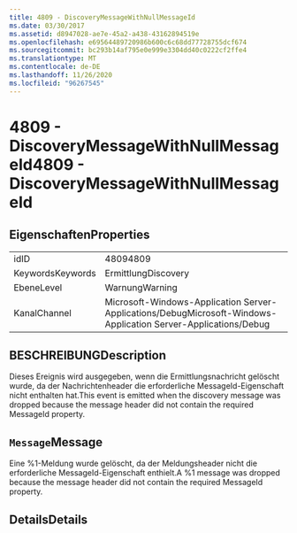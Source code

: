 ```yaml
---
title: 4809 - DiscoveryMessageWithNullMessageId
ms.date: 03/30/2017
ms.assetid: d8947028-ae7e-45a2-a438-43162894519e
ms.openlocfilehash: e69564489720986b600c6c68dd77728755dcf674
ms.sourcegitcommit: bc293b14af795e0e999e3304dd40c0222cf2ffe4
ms.translationtype: MT
ms.contentlocale: de-DE
ms.lasthandoff: 11/26/2020
ms.locfileid: "96267545"
---
```

# <a name="4809---discoverymessagewithnullmessageid"></a><span data-ttu-id="a952b-102">4809 - DiscoveryMessageWithNullMessageId</span><span class="sxs-lookup"><span data-stu-id="a952b-102">4809 - DiscoveryMessageWithNullMessageId</span></span>

## <a name="properties"></a><span data-ttu-id="a952b-103">Eigenschaften</span><span class="sxs-lookup"><span data-stu-id="a952b-103">Properties</span></span>  
  
|||  
|-|-|  
|<span data-ttu-id="a952b-104">id</span><span class="sxs-lookup"><span data-stu-id="a952b-104">ID</span></span>|<span data-ttu-id="a952b-105">4809</span><span class="sxs-lookup"><span data-stu-id="a952b-105">4809</span></span>|  
|<span data-ttu-id="a952b-106">Keywords</span><span class="sxs-lookup"><span data-stu-id="a952b-106">Keywords</span></span>|<span data-ttu-id="a952b-107">Ermittlung</span><span class="sxs-lookup"><span data-stu-id="a952b-107">Discovery</span></span>|  
|<span data-ttu-id="a952b-108">Ebene</span><span class="sxs-lookup"><span data-stu-id="a952b-108">Level</span></span>|<span data-ttu-id="a952b-109">Warnung</span><span class="sxs-lookup"><span data-stu-id="a952b-109">Warning</span></span>|  
|<span data-ttu-id="a952b-110">Kanal</span><span class="sxs-lookup"><span data-stu-id="a952b-110">Channel</span></span>|<span data-ttu-id="a952b-111">Microsoft-Windows-Application Server-Applications/Debug</span><span class="sxs-lookup"><span data-stu-id="a952b-111">Microsoft-Windows-Application Server-Applications/Debug</span></span>|  
  
## <a name="description"></a><span data-ttu-id="a952b-112">BESCHREIBUNG</span><span class="sxs-lookup"><span data-stu-id="a952b-112">Description</span></span>  

 <span data-ttu-id="a952b-113">Dieses Ereignis wird ausgegeben, wenn die Ermittlungsnachricht gelöscht wurde, da der Nachrichtenheader die erforderliche MessageId-Eigenschaft nicht enthalten hat.</span><span class="sxs-lookup"><span data-stu-id="a952b-113">This event is emitted when the discovery message was dropped because the message header did not contain the required MessageId property.</span></span>  
  
## <a name="message"></a><span data-ttu-id="a952b-114">`Message`</span><span class="sxs-lookup"><span data-stu-id="a952b-114">Message</span></span>  

 <span data-ttu-id="a952b-115">Eine %1-Meldung wurde gelöscht, da der Meldungsheader nicht die erforderliche MessageId-Eigenschaft enthielt.</span><span class="sxs-lookup"><span data-stu-id="a952b-115">A %1 message was dropped because the message header did not contain the required MessageId property.</span></span>  
  
## <a name="details"></a><span data-ttu-id="a952b-116">Details</span><span class="sxs-lookup"><span data-stu-id="a952b-116">Details</span></span>
